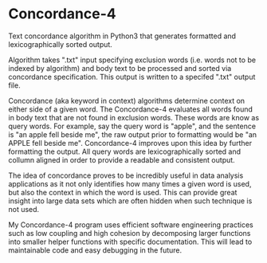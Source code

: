 # Concordance-4
Text concordance algorithm in Python3 that generates formatted and lexicographically sorted output.

Algorithm takes ".txt" input specifying exclusion words (i.e. words not to be indexed by algorithm) and body text to be processed and sorted via concordance specification. This output is written to a specifed ".txt" output file.

Concordance (aka keyword in context) algorithms determine context on either side of a given word. The Concordance-4 evaluates all words found in body text that are not found in exclusion words. These words are know as query words. For example, say the query word is "apple", and the sentence is "an apple fell beside me", the raw output prior to formatting would be "an APPLE fell beside me". Concordance-4 improves upon this idea by further formatting the output. All query words are lexicographically sorted and collumn aligned in order to provide a readable and consistent output.

The idea of concordance proves to be incredibly useful in data analysis applications as it not only identifies how many times a given word is used, but also the context in which the word is used. This can provide great insight into large data sets which are often hidden when such technique is not used.

My Concordance-4 program uses efficient software engineering practices such as low coupling and high cohesion by decomposing larger functions into smaller helper functions with specific documentation. This will lead to maintainable code and easy debugging in the future.
